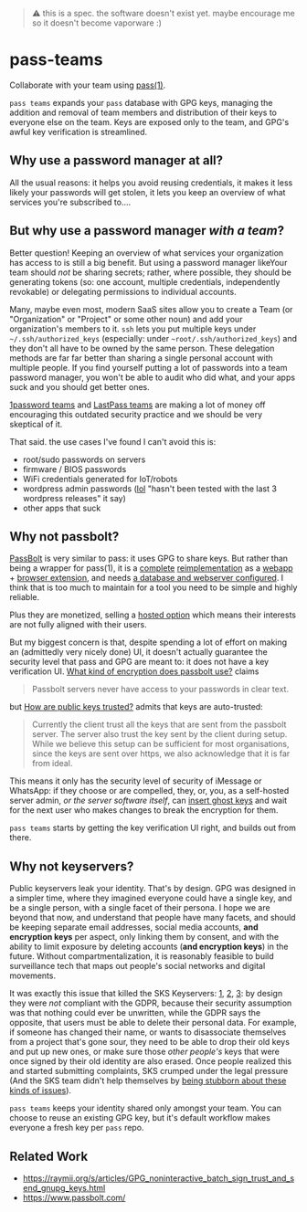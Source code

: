 > ⚠️ this is a spec. the software doesn't exist yet. maybe encourage me so it doesn't become vaporware :)

# pass-teams

Collaborate with your team using [pass(1)](https://passwordstore.org).

`pass teams` expands your `pass` database with GPG keys, managing the addition and removal of team members and distribution of their keys to everyone else on the team. Keys are exposed only to the team, and GPG's awful key verification is streamlined.

## Why use a password manager at all?

All the usual reasons: it helps you avoid reusing credentials, it makes it less likely your passwords will get stolen, it lets you keep an overview of what services you're subscribed to....

## But why use a password manager _with a team_?

Better question! Keeping an overview of what services your organization has access to is still a big benefit. But using a password manager likeYour team should _not_ be sharing secrets; rather, where possible, they should be generating tokens (so: one account, multiple credentials, independently revokable) or delegating permissions to individual accounts.

Many, maybe even most, modern SaaS sites allow you to create a Team (or "Organization" or "Project" or some other noun) and add your organization's members to it. `ssh` lets you put multiple keys under `~/.ssh/authorized_keys` (especially: under `~root/.ssh/authorized_keys`) and they don't all have to be owned by the same person. These delegation methods are far far better than sharing a single personal account with multiple people. If you find yourself putting a lot of passwords into a team password manager, you won't be able to audit who did what, and your apps suck and you should get better ones.

[1password teams](https://1password.com/teams/) and [LastPass teams](https://lastpass.com/teams_trial.php) are making a lot of money off encouraging this outdated security practice and we should be very skeptical of it.

That said. the use cases I've found I can't avoid this is:

- root/sudo passwords on servers
- firmware / BIOS passwords
- WiFi credentials generated for IoT/robots
- wordpress admin passwords ([lol](https://wordpress.org/plugins/multiple-admin-email-addresses/) "hasn't been tested with the last 3 wordpress releases" it say)
- other apps that suck







## Why not passbolt?

[PassBolt](https://passbolt.com) is very similar to pass: it uses GPG to share keys. But rather than being a wrapper for pass(1), it is a [complete](https://github.com/passbolt/passbolt_api/blob/98397bba750c5757f731947ea8cfc2631e6c611e/src/Utility/OpenPGP/Backends/Gnupg.php) [reimplementation](https://github.com/passbolt/passbolt_browser_extenson/blob/264a2e35efd998826fec87c1dae3108b65ded4eb/src/all/background_page/model/openpgp/OpenpgpModel.js) as a [webapp](https://github.com/passbolt/passbolt_api) + [browser extension](https://github.com/passbolt/passbolt_browser_extenson/b), and needs [a database and webserver configured](https://help.passbolt.com/faq/hosting/how-to-install-passbolt-non-interactive). I think that is too much to maintain for a tool you need to be simple and highly reliable.

Plus they are monetized, selling a [hosted option](https://signup.passbolt.com/pricing/pro) which means their interests are not fully aligned with their users.

But my biggest concern is that, despite spending a lot of effort on making an (admittedly very nicely done) UI, it doesn't actually guarantee the security level that pass and GPG are meant to: it does not have a key verification UI. [What kind of encryption does passbolt use?](https://help.passbolt.com/faq/security/encryption-tech) claims

> Passbolt servers never have access to your passwords in clear text. 

but [How are public keys trusted?](https://help.passbolt.com/faq/security/public-key-trust) admits that keys are auto-trusted:

> Currently the client trust all the keys that are sent from the passbolt server.
> The server also trust the key sent by the client during setup. While we believe this setup
> can be sufficient for most organisations, since the keys are sent over https,
> we also acknowledge that it is far from ideal.

This means it only has the security level of security of iMessage or WhatsApp: if they choose or are compelled, they, or, you, as a self-hosted server admin, _or the server software itself_, can [insert ghost keys](https://www.theregister.com/2018/11/29/gchq_encrypted_apps/) and wait for the next user who makes changes to break the encryption for them.

`pass teams` starts by getting the key verification UI right, and builds out from there.


## Why not keyservers?

Public keyservers leak your identity. That's by design. GPG was designed in a simpler time, where they imagined everyone could have a single key, and be a single person, with a single facet of their persona. I hope we are beyond that now, and understand that people have many facets, and should be keeping separate email addresses, social media accounts, **and encryption keys** per aspect, only linking them by consent, and with the ability to limit exposure by deleting accounts (**and encryption keys**) in the future. Without compartmentalization, it is reasonably feasible to build surveillance tech that maps out people's social networks and digital movements.

It was exactly this issue that killed the SKS Keyservers: [1](https://unix.stackexchange.com/questions/656205/sks-keyservers-gone-what-to-use-instead), [2](https://www.reddit.com/r/archlinux/comments/o5rcs6/psa_you_need_to_update_your_keyserver/), [3](https://medium.com/@mdrahony/are-sks-keyservers-safe-do-we-need-them-7056b495101c): by design they were *not* compliant with the GDPR, because their security assumption was that nothing could ever be unwritten, while the GDPR says the opposite, that users must be able to delete their personal data. For example, if someone has changed their name, or wants to disassociate themselves from a project that's gone sour, they need to be able to drop their old keys and put up new ones, or make sure those _other people's_ keys that were once signed by their old identity are also erased. Once people realized this and started submitting complaints, SKS crumped under the legal pressure (And the SKS team didn't help themselves by [being stubborn about these kinds of issues](https://web.archive.org/web/20180612183516/https://bitbucket.org/skskeyserver/sks-keyserver/issues/41/web-app-displays-uids-on-keys-that-have)).

`pass teams` keeps your identity shared only amongst your team. You can choose to reuse an existing GPG key, but it's default workflow makes everyone a fresh key per `pass` repo.



## Related Work

* https://raymii.org/s/articles/GPG_noninteractive_batch_sign_trust_and_send_gnupg_keys.html
* https://www.passbolt.com/

